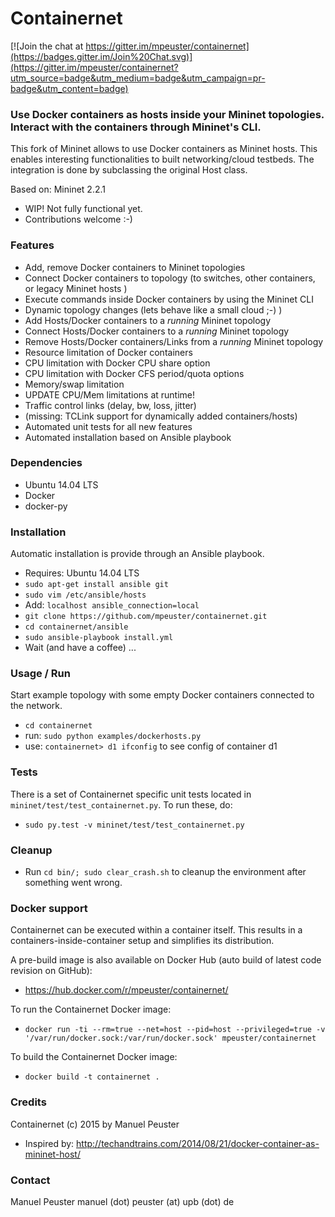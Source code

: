 Containernet
============

[![Join the chat at https://gitter.im/mpeuster/containernet](https://badges.gitter.im/Join%20Chat.svg)](https://gitter.im/mpeuster/containernet?utm_source=badge&utm_medium=badge&utm_campaign=pr-badge&utm_content=badge)

### Use Docker containers as hosts inside your Mininet topologies. Interact with the containers through Mininet's CLI.

This fork of Mininet allows to use Docker containers as Mininet hosts. This enables interesting functionalities to built networking/cloud testbeds. The integration is done by subclassing the original Host class.

Based on: Mininet 2.2.1

* WIP! Not fully functional yet.
* Contributions welcome :-)


### Features

* Add, remove Docker containers to Mininet topologies
* Connect Docker containers to topology (to switches, other containers, or legacy Mininet hosts )
* Execute commands inside Docker containers by using the Mininet CLI 
* Dynamic topology changes (lets behave like a small cloud ;-) )
 * Add Hosts/Docker containers to a *running* Mininet topology
 * Connect Hosts/Docker containers to a *running* Mininet topology
 * Remove Hosts/Docker containers/Links from a *running* Mininet topology
* Resource limitation of Docker containers
 * CPU limitation with Docker CPU share option
 * CPU limitation with Docker CFS period/quota options
 * Memory/swap limitation
 * UPDATE CPU/Mem limitations at runtime!
* Traffic control links (delay, bw, loss, jitter)
 * (missing: TCLink support for dynamically added containers/hosts)
* Automated unit tests for all new features
* Automated installation based on Ansible playbook

### Dependencies

* Ubuntu 14.04 LTS
* Docker 
* docker-py 

### Installation
Automatic installation is provide through an Ansible playbook.
* Requires: Ubuntu 14.04 LTS
* `sudo apt-get install ansible git`
* `sudo vim /etc/ansible/hosts`
* Add: `localhost ansible_connection=local`
* `git clone https://github.com/mpeuster/containernet.git`
* `cd containernet/ansible`
* `sudo ansible-playbook install.yml`
* Wait (and have a coffee) ...

### Usage / Run
Start example topology with some empty Docker containers connected to the network.

* `cd containernet`
* run: `sudo python examples/dockerhosts.py`
* use: `containernet> d1 ifconfig` to see config of container d1

### Tests
There is a set of Containernet specific unit tests located in `mininet/test/test_containernet.py`. To run these, do:

* `sudo py.test -v mininet/test/test_containernet.py`

### Cleanup

* Run `cd bin/; sudo clear_crash.sh` to cleanup the environment after something went wrong.


### Docker support

Containernet can be executed within a container itself. This results in a containers-inside-container setup and simplifies its distribution.

A pre-build image is also available on Docker Hub (auto build of latest code revision on GitHub):

* https://hub.docker.com/r/mpeuster/containernet/

To run the Containernet Docker image:

* `docker run -ti --rm=true --net=host --pid=host --privileged=true -v '/var/run/docker.sock:/var/run/docker.sock' mpeuster/containernet`

To build the Containernet Docker image:

* `docker build -t containernet .`



### Credits
Containernet (c) 2015 by Manuel Peuster

* Inspired by: http://techandtrains.com/2014/08/21/docker-container-as-mininet-host/


### Contact
Manuel Peuster
manuel (dot) peuster (at) upb (dot) de